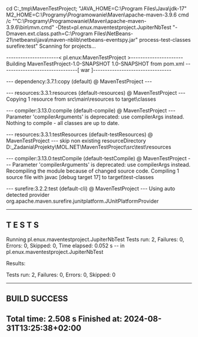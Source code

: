 cd C:\_tmp\MavenTestProject; "JAVA_HOME=C:\\Program Files\\Java\\jdk-17" M2_HOME=C:\\Programy\\Programowanie\\Maven\\apache-maven-3.9.6 cmd /c "\"C:\\Programy\\Programowanie\\Maven\\apache-maven-3.9.6\\bin\\mvn.cmd\" -Dtest=pl.enux.maventestproject.JupiterNbTest \"-Dmaven.ext.class.path=C:\\Program Files\\NetBeans-21\\netbeans\\java\\maven-nblib\\netbeans-eventspy.jar\" process-test-classes surefire:test"
Scanning for projects...

----------------------< pl.enux:MavenTestProject >----------------------
Building MavenTestProject-1.0-SNAPSHOT 1.0-SNAPSHOT
  from pom.xml
--------------------------------[ war ]---------------------------------

--- dependency:3.7.1:copy (default) @ MavenTestProject ---

--- resources:3.3.1:resources (default-resources) @ MavenTestProject ---
Copying 1 resource from src\main\resources to target\classes

--- compiler:3.13.0:compile (default-compile) @ MavenTestProject ---
 Parameter 'compilerArguments' is deprecated: use compilerArgs instead.
Nothing to compile - all classes are up to date.

--- resources:3.3.1:testResources (default-testResources) @ MavenTestProject ---
skip non existing resourceDirectory D:\_Zadania\Projekty\MOL.NET\MavenTestProject\src\test\resources

--- compiler:3.13.0:testCompile (default-testCompile) @ MavenTestProject ---
 Parameter 'compilerArguments' is deprecated: use compilerArgs instead.
Recompiling the module because of changed source code.
Compiling 1 source file with javac [debug target 17] to target\test-classes

--- surefire:3.2.2:test (default-cli) @ MavenTestProject ---
Using auto detected provider org.apache.maven.surefire.junitplatform.JUnitPlatformProvider

-------------------------------------------------------
 T E S T S
-------------------------------------------------------
Running pl.enux.maventestproject.JupiterNbTest
Tests run: 2, Failures: 0, Errors: 0, Skipped: 0, Time elapsed: 0.052 s -- in pl.enux.maventestproject.JupiterNbTest

Results:

Tests run: 2, Failures: 0, Errors: 0, Skipped: 0

------------------------------------------------------------------------
BUILD SUCCESS
------------------------------------------------------------------------
Total time:  2.508 s
Finished at: 2024-08-31T13:25:38+02:00
------------------------------------------------------------------------
